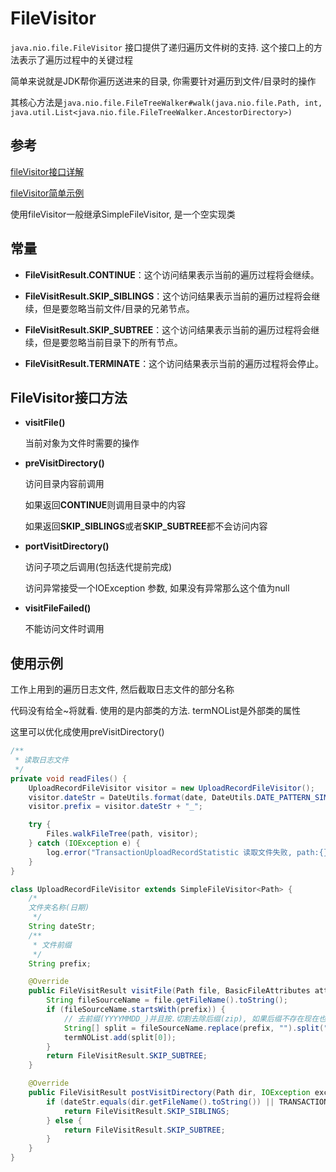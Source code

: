 # FileVisitor

`java.nio.file.FileVisitor` 接口提供了递归遍历文件树的支持. 这个接口上的方法表示了遍历过程中的关键过程

简单来说就是JDK帮你遍历送进来的目录, 你需要针对遍历到文件/目录时的操作

其核心方法是`java.nio.file.FileTreeWalker#walk(java.nio.file.Path, int, java.util.List<java.nio.file.FileTreeWalker.AncestorDirectory>)`



## 参考

[fileVisitor接口详解](https://cucaracha.iteye.com/blog/2044114)

[fileVisitor简单示例](https://blog.csdn.net/qasrc6/article/details/51282185)

使用fileVisitor一般继承SimpleFileVisitor, 是一个空实现类



## 常量

*   **FileVisitResult.CONTINUE**：这个访问结果表示当前的遍历过程将会继续。 

*   **FileVisitResult.SKIP_SIBLINGS**：这个访问结果表示当前的遍历过程将会继续，但是要忽略当前文件/目录的兄弟节点。 

*   **FileVisitResult.SKIP_SUBTREE**：这个访问结果表示当前的遍历过程将会继续，但是要忽略当前目录下的所有节点。 

*   **FileVisitResult.TERMINATE**：这个访问结果表示当前的遍历过程将会停止。 



## FileVisitor接口方法

*   **visitFile()**

    当前对象为文件时需要的操作

    

*   **preVisitDirectory()**

    访问目录内容前调用

    如果返回**CONTINUE**则调用目录中的内容

    如果返回**SKIP_SIBLINGS**或者**SKIP_SUBTREE**都不会访问内容

    

*   **portVisitDirectory()**

    访问子项之后调用(包括迭代提前完成)

    访问异常接受一个IOException 参数, 如果没有异常那么这个值为null

    

*   **visitFileFailed()**

    不能访问文件时调用



## 使用示例

工作上用到的遍历日志文件, 然后截取日志文件的部分名称

代码没有给全~将就看. 使用的是内部类的方法. termNOList是外部类的属性

这里可以优化成使用preVisitDirectory() 

```java
/**
 * 读取日志文件
 */
private void readFiles() {
    UploadRecordFileVisitor visitor = new UploadRecordFileVisitor();
    visitor.dateStr = DateUtils.format(date, DateUtils.DATE_PATTERN_SIMPLE);
    visitor.prefix = visitor.dateStr + "_";

    try {
        Files.walkFileTree(path, visitor);
    } catch (IOException e) {
        log.error("TransactionUploadRecordStatistic 读取文件失败, path:{}, visitor:{}", path, visitor, e);
    }
}

class UploadRecordFileVisitor extends SimpleFileVisitor<Path> {
    /*
    文件夹名称(日期)
     */
    String dateStr;
    /**
     * 文件前缀
     */
    String prefix;

    @Override
    public FileVisitResult visitFile(Path file, BasicFileAttributes attrs) throws IOException {
        String fileSourceName = file.getFileName().toString();
        if (fileSourceName.startsWith(prefix)) {
            // 去前缀(YYYYMMDD_)并且按.切割去除后缀(zip), 如果后缀不存在现在也算是一个
            String[] split = fileSourceName.replace(prefix, "").split("\\.");
            termNOList.add(split[0]);
        }
        return FileVisitResult.SKIP_SUBTREE;
    }

    @Override
    public FileVisitResult postVisitDirectory(Path dir, IOException exc) throws IOException {
        if (dateStr.equals(dir.getFileName().toString()) || TRANSACTION_UPLOAD_PATH.equals(dir.toString())) {
            return FileVisitResult.SKIP_SIBLINGS;
        } else {
            return FileVisitResult.SKIP_SUBTREE;
        }
    }
}
```

